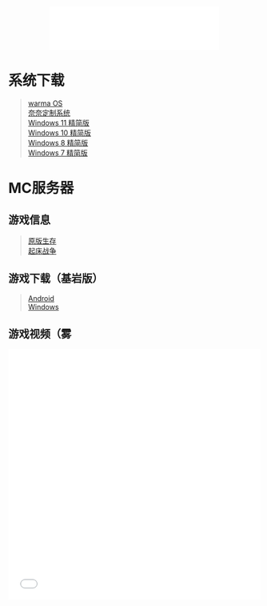 <h3 id="jinrishici-sentence"></h3>
<script src="https://sdk.jinrishici.com/v2/browser/jinrishici.js" charset="utf-8"></script>

<div align="center">
	<iframe frameborder="no" border="0" marginwidth="0" marginheight="0" width=340 height=86 src="//music.163.com/outchain/player?type=2&id=2006735434&auto=0&height=66"></iframe>
</div>

# 系统下载

>[warma OS](/warmaos "By bilibili@rana233")<br>
>[奈奈定制系统](/kagurananaos "By bilibili@rana233")<br>
>[Windows 11 精简版](/11)<br>
>[Windows 10 精简版](/10)<br>
>[Windows 8 精简版](/8)<br>
>[Windows 7 精简版](/7)

# MC服务器

## 游戏信息

>[原版生存](/Minecraft_Survival)<br>
>[起床战争](/Minecraft_BedWars)

## 游戏下载（基岩版）

>[Android](https://bbk.endyun.ltd/main)<br>
>[Windows](https://www.mcappx.com)

## 游戏视频（雾

<div align="center">
	<iframe src="//player.bilibili.com/player.html?aid=80433022&bvid=BV1GJ411x7h7&cid=137649199&page=1&high_quality=1" allowfullscreen="allowfullscreen" width="100%" height="500" scrolling="no" frameborder="0" sandbox="allow-top-navigation allow-same-origin allow-forms allow-scripts"></iframe>
</div>
